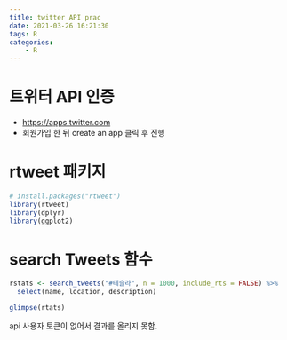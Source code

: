 ```yaml
---
title: twitter API prac
date: 2021-03-26 16:21:30
tags: R
categories:
    - R
---
```


# 트위터 API 인증
- https://apps.twitter.com
- 회원가입 한 뒤 create an app 클릭 후 진행

# rtweet 패키지

```r
# install.packages("rtweet")
library(rtweet)
library(dplyr)
library(ggplot2)
```

# search Tweets 함수

```r
rstats <- search_tweets("#테슬라", n = 1000, include_rts = FALSE) %>% 
  select(name, location, description)
```

```r
glimpse(rtats)
```

api 사용자 토큰이 없어서 결과를 올리지 못함.
